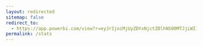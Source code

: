 ```yaml
---
layout: redirected
sitemap: false
redirect_to:
  - https://app.powerbi.com/view?r=eyJrIjoiMjUyZDYxNjctZDlhNS00MTJjLWI1MzQtMDE0ZDM3OWQ5NWYwIiwidCI6ImM3NTJmYmNiLTU0MzItNDI1My04ZTI3LWY0ZWQzYTc1ZTNjYiIsImMiOjR9
permalink: /stats
---
```

